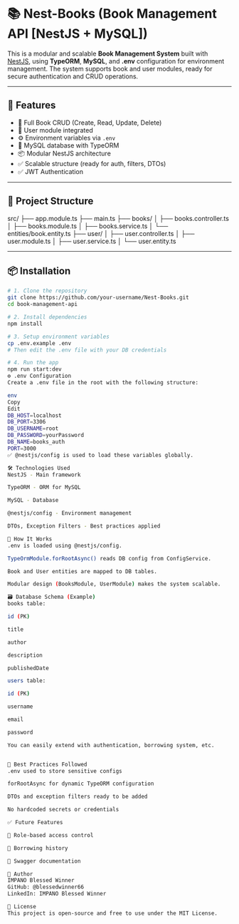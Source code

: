 # 📚 Nest-Books (Book Management API [NestJS + MySQL])

This is a modular and scalable **Book Management System** built with [NestJS](https://nestjs.com/), using **TypeORM**, **MySQL**, and **.env** configuration for environment management. The system supports book and user modules, ready for secure authentication and CRUD operations.

---

## 🚀 Features

- 🔁 Full Book CRUD (Create, Read, Update, Delete)
- 👤 User module integrated
- ⚙️ Environment variables via `.env`
- 💾 MySQL database with TypeORM
- 📦 Modular NestJS architecture
- ✅ Scalable structure (ready for auth, filters, DTOs)
- ✅ JWT Authentication

---

## 📁 Project Structure

src/
├── app.module.ts
├── main.ts
├── books/
│ ├── books.controller.ts
│ ├── books.module.ts
│ ├── books.service.ts
│ └── entities/book.entity.ts
├── user/
│ ├── user.controller.ts
│ ├── user.module.ts
│ ├── user.service.ts
│ └── user.entity.ts



---

## 📦 Installation

```bash
# 1. Clone the repository
git clone https://github.com/your-username/Nest-Books.git
cd book-management-api

# 2. Install dependencies
npm install

# 3. Setup environment variables
cp .env.example .env
# Then edit the .env file with your DB credentials

# 4. Run the app
npm run start:dev
⚙️ .env Configuration
Create a .env file in the root with the following structure:

env
Copy
Edit
DB_HOST=localhost
DB_PORT=3306
DB_USERNAME=root
DB_PASSWORD=yourPassword
DB_NAME=books_auth
PORT=3000
✅ @nestjs/config is used to load these variables globally.

🛠️ Technologies Used
NestJS - Main framework

TypeORM - ORM for MySQL

MySQL - Database

@nestjs/config - Environment management

DTOs, Exception Filters - Best practices applied

🧠 How It Works
.env is loaded using @nestjs/config.

TypeOrmModule.forRootAsync() reads DB config from ConfigService.

Book and User entities are mapped to DB tables.

Modular design (BooksModule, UserModule) makes the system scalable.

🗃️ Database Schema (Example)
books table:

id (PK)

title

author

description

publishedDate

users table:

id (PK)

username

email

password

You can easily extend with authentication, borrowing system, etc.


📌 Best Practices Followed
.env used to store sensitive configs

forRootAsync for dynamic TypeORM configuration

DTOs and exception filters ready to be added

No hardcoded secrets or credentials

✅ Future Features

🔐 Role-based access control

🛒 Borrowing history

🧾 Swagger documentation

🧑 Author
IMPANO Blessed Winner
GitHub: @blessedwinner66
LinkedIn: IMPANO Blessed Winner

📝 License
This project is open-source and free to use under the MIT License.
